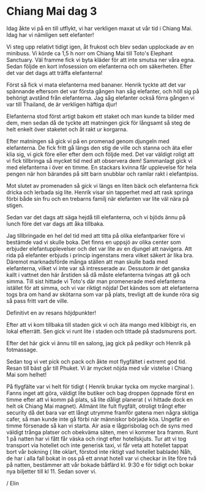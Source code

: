 # Chiang Mai dag 3

Idag åkte vi på en till utflykt, vi har verkligen maxat ut vår tid i Chiang Mai. Idag har vi nämligen sett elefanter!

Vi steg upp relativt tidigt igen, åt frukost och blev sedan upplockade av en minibuss. Vi körde ca 1,5 h norr om Chiang Mai till Toto's Elephant Sanctuary. Väl framme fick vi byta kläder för att inte smutsa ner våra egna. Sedan följde en kort infosession om elefanterna och om säkerheten. Efter det var det dags att träffa elefanterna! 

Först så fick vi mata elefanterna med bananer. Henrik tyckte att det var spännande eftersom det var första gången han såg elefanter, och höll sig på behörigt avstånd från elefanterna. Jag såg elefanter också förra gången vi var till Thailand, de är verkligen häftiga djur!

Elefanterna stod först artigt bakom ett staket och man kunde ta bilder med dem, men sedan då de tyckte att matningen gick för långsamt så steg de helt enkelt över staketet och åt rakt ur korgarna. 

Efter matningen så gick vi på en promenad genom djungeln med elefanterna. De fick fritt gå längs den stig de ville och stanna och äta eller klia sig, vi gick före eller efter dem och följde med. Det var väldigt roligt att vi fick tillbringa så mycket tid med att observera dem! Sammanlagt gick vi med elefanterna i över en timme.
En stackars kvinna får upplevelse för hela pengen när hon bärandes på sitt barn snubblar och ramlar rakt i elefantpiss.

Mot slutet av promenaden så gick vi längs en liten bäck och elefanterna fick dricka och lerbada sig lite. Henrik visar sin tapperhet med att rask springa förbi både sin fru och en trebarns familj när elefanten var lite väl nära på stigen.

Sedan var det dags att säga hejdå till elefanterna, och vi bjöds ännu på lunch före det var dags att åka tillbaka.

Jag tillbringade en hel del tid med att titta på olika elefantparker före vi bestämde vad vi skulle boka. Det finns en uppsjö av olika center som erbjuder elefantupplevelser och det var lite av en djungel att navigera. Att rida på elefanter erbjuds i princip ingenstans mera vilket säkert är lika bra. Däremot marknadsförde många ställen att man skulle bada med elefanterna, vilket vi inte var så intresserade av. Dessutom är det ganska kallt i vattnet den här årstiden så då måste elefanterna tvingas att gå och simma. Till sist hittade vi Toto's där man promenerade med elefanterna istället för att simma, och vi var riktigt nöjda! 
Det kändes som att elefanterna togs bra om hand av skötarna som var på plats, trevligt att de kunde röra sig så pass fritt vart de ville. 

Definitivt en av resans höjdpunkter! 

Efter att vi kom tillbaka till staden gick vi och äta mango med klibbigt ris, en lokal efterrätt. Sen gick vi runt lite i staden och tittade på stadsmurens port. 

Efter det här gick vi ännu till en salong, jag gick på pedikyr och Henrik på fotmassage. 

Sedan tog vi vet pick och pack och åkte mot flygfältet i extremt god tid. Resan till bäst går till Phuket. Vi är mycket nöjda med vår vistelse i Chiang Mai som helhet!

På flygfälte var vi helt för tidigt ( Henrik brukar tycka om mycke marginal ). Fanns inget att göra, väldigt lite butiker och bag droppen öppnade först en timme efter att vi komm på plats, så lite dåligt planerat ( vi hittade dock en helt ok Chiang Mai magnet). Allmänt lite fult flygfält, otroligt trångt efter security då det bara var ett långt utrymme framför gatena men några skitiga cafer, så man kunde inte gå förbi när människor började köa. Ungefär en timme försenade så kan vi starta. Air asia e lågprisbolag och de syns med väldigt trånga platser och obekväma säten, men vi kommer bra framm. Runt 1 på natten har vi fått får väska och ringt efter hotellskjuts. Tur att vi tog transport via hotellet och inte generisk taxi, vi får veta att hotellet tappat bort vår bokning ( lite oklart, förstod inte riktigt vad hotellet bablade) Nåh, de har i alla fall bokat in oss på ett annat hotell var vi checkar in lite före två på natten, bestämmer att vår bokade båtfärd kl. 9:30 e för tidigt och bokar nya biljetter till kl 11. Sedan sover vi.



/ Elin
